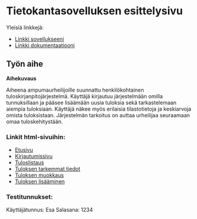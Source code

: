 # Tietokantasovelluksen esittelysivu

Yleisiä linkkejä:

* [Linkki sovellukseeni](http://ljone.users.cs.helsinki.fi/tsoha)
* [Linkki dokumentaatiooni](https://github.com/jiial/Tsoha-Bootstrap/blob/master/doc/dokumentaatio.pdf)


## Työn aihe

**Aihekuvaus**

Aiheena ampumaurheilijoille suunnattu henkilökohtainen tuloskirjanpitojärjestelmä. Käyttäjä kirjautuu järjestelmään omilla tunnuksillaan ja pääsee lisäämään uusia tuloksia sekä tarkastelemaan aiempia tuloksiaan. Käyttäjä näkee myös erilaisia tilastotietoja ja keskiarvoja omista tuloksistaan. Järjestelmän tarkoitus on auttaa urheilijaa seuraamaan omaa tuloskehitystään.


### Linkit html-sivuihin:
* [Etusivu](http://ljone.users.cs.helsinki.fi/tsoha/etusivu)
* [Kirjautumissivu](http://ljone.users.cs.helsinki.fi/tsoha/kirjautuminen)
* [Tuloslistaus](http://ljone.users.cs.helsinki.fi/tsoha/tulokset)
* [Tuloksen tarkemmat tiedot](http://ljone.users.cs.helsinki.fi/tsoha/tulos/1)
* [Tuloksen muokkaus](http://ljone.users.cs.helsinki.fi/tsoha/tulos/1/muokkaa)
* [Tuloksen lisääminen](http://ljone.users.cs.helsinki.fi/tsoha/uusi)


### Testitunnukset:
Käyttäjätunnus: Esa
Salasana: 1234

